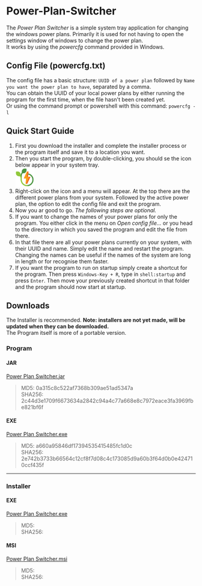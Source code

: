 # Power-Plan-Switcher
The *Power Plan Switcher* is a simple system tray application for changing the windows power plans.
Primarily it is used for not having to open the settings window of windows to change the power plan.  
It works by using the *powercfg* command provided in Windows. 


## Config File (powercfg.txt)
The config file has a basic structure:
`UUID of a power plan` followed by `Name you want the power plan to have`, separated by a comma.  
You can obtain the UUID of your local power plans by either running the program for the first time, when the file hasn't been created yet.  
Or using the command prompt or powershell with this command: `powercfg -l`


## Quick Start Guide
1. First you download the installer and complete the installer process or the program itself and save it to a location you want.  
2. Then you start the program, by double-clicking, you should se the icon below appear in your system tray.  
<img src="resources/ch/giuntini/powermodeswitch/images/ico.png" width="50"></img>
3. Right-click on the icon and a menu will appear. At the top there are the different power plans from your system. 
Followed by the active power plan, the option to edit the config file and exit the program. 
4. Now you ar good to go. *The following steps are optional.*
5. If you want to change the names of your power plans for only the program. You either click in the menu on 
*Open config file...* or you head to the directory in which you saved the program and edit the file from there.
6. In that file there are all your power plans currently on your system, with their UUID and name. 
Simply edit the name and restart the program.  
Changing the names can be useful if the names of the system are long in length or for recognise them faster.
7. If you want the program to run on startup simply create a shortcut for the program. Then press `Windows-Key + R`, type in `shell:startup` and press `Enter`.
Then move your previously created shortcut in that folder and the program should now start at startup.

## Downloads
The Installer is recommended. **Note: installers are not yet made, will be updated when they can be downloaded.**  
The Program itself is more of a portable version.

### Program
#### JAR
[Power Plan Switcher.jar](https://downloads.giuntini.ch/jar/Power%20Plan%20Switcher.jar)  
> MD5: 0a315c8c522af7368b309ae51ad5347a  
> SHA256: 2c44d3e1709f6673634a2842c94a4c77a668e8c7972eace3fa3969fbe821bf6f

#### EXE
[Power Plan Switcher.exe](https://downloads.giuntini.ch/exe/Power%20Plan%20Switcher.exe)  
> MD5: a660a95846df17394535415485fc1d0c  
> SHA256: 2e742b3733b66564c12cf8f7d08c4c173085d9a60b3f64d0b0e424710ccf435f

---

### Installer
#### EXE
[Power Plan Switcher.exe]()
> MD5:   
> SHA256:

#### MSI
[Power Plan Switcher.msi]()
> MD5:   
> SHA256: 
